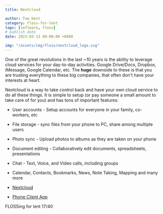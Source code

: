 ```yaml
---
title: Nextcloud

author: Tom Kent
category: floss-for-lent
tags: [software, floss]
# publish date
date: 2023-03-13 00:00:00 +0600

img: "/assets/img/floss/nextcloud_logo.svg"
---
```


One of the great revolutions in the last ~10 years is the ability to leverage cloud services for your day-to-day 
activities. Google Drive/Docs, Dropbox, iMessage, Google Calendar, etc. The **huge** downside to these is that you are 
trusting everything to these big companies, that often don't have your interests at heart.

Nextcloud is a way to take control back and have your own cloud service to do all these things. It is simple to setup 
(or pay someone a small amount to take care of for you) and has tons of important features:

*   User accounts - Setup accounts for everyone in your family, co-workers, etc
*   File storage - sync files from your phone to PC, share among multiple users
*   Photo sync - Upload photos to albums as they are taken on your phone
*   Document editing - Collaboratively edit documents, spreadsheets, presentations
*   Chat - Text, Voice, and Video calls, including groups
*   Calendar, Contacts, Bookmarks, News, Note Taking, Mapping and many more

*   [Nextcloud](https://nextcloud.com/)
*   [Phone Client App](https://f-droid.org/en/packages/com.nextcloud.client/)

FLOSSing for lent 17/40